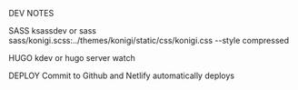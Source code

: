 DEV NOTES

SASS
ksassdev or
sass sass/konigi.scss:../themes/konigi/static/css/konigi.css --style compressed

HUGO
kdev or 
hugo server watch

DEPLOY
Commit to Github and Netlify automatically deploys
